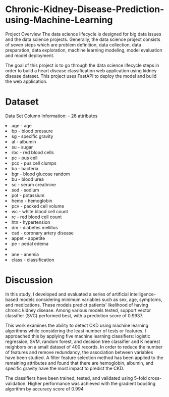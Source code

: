 # Chronic-Kidney-Disease-Prediction-using-Machine-Learning

Project Overview
The data science lifecycle is designed for big data issues and the data science projects. 
Generally, the data science project consists of seven steps which are problem definition, data collection, data preparation, data exploration,
machine learning modeling, model evaluation and model deployment.

The goal of this project is to go through the data science lifecycle steps in order to build a heart disease classification web application
using kidney disease dataset. This project uses FastAPI to deploy the model and build the web application.

# Dataset

Data Set Column Information: - 26 attributes 
<li>age	-	age</li>
<li>bp	-	blood pressure </li>
<li>sg	-	specific gravity </li>
<li>al	- albumin </li>
<li>su	-	sugar </li>
<li>rbc	-	red blood cells </li>
<li>pc	-	pus cell </li>
<li>pcc	-	pus cell clumps </li>
<li>ba	-	bacteria </li>
<li>bgr	-	blood glucose random </li>
<li>bu	-	blood urea </li>
<li>sc	-	serum creatinine </li>
<li>sod	-	sodium </li>
<li>pot	-	potassium </li>
<li>hemo	-	hemoglobin </li>
<li>pcv	-	packed cell volume </li>
<li>wc	-	white blood cell count </li>
<li>rc	-	red blood cell count </li>
<li>htn	-	hypertension </li>
<li>dm	-	diabetes mellitus </li>
<li>cad	-	coronary artery disease </li>
<li>appet	-	appetite </li>
<li>pe	-	pedal edema </li> 
<li><li>ane	-	anemia </li>
<li>class	-	classification </li>

# Discussion

In this study, I developed and evaluated a series of artificial intelligence-based models considering minimum variables such as sex, age, 
symptoms, and medications. These models predict patients’ likelihood of having chronic kidney disease. Among various models tested, support vector classifier (SVC) 
performed best, with a prediction score of 0.9937. 

This work examines the ability to detect CKD using machine learning algorithms while considering the least number of tests or features. 
I approached this by applying five machine learning classifiers: logistic regression, SVM, random forest, and decision tree classifier and K nearest neighbors 
on a small dataset of 400 records. In order to reduce the number of features and remove redundancy, the association between variables have been studied. 
A filter feature selection method has been applied to the remaining attributes and found that there are hemoglobin, albumin, and specific gravity have the most 
impact to predict the CKD.

The classifiers have been trained, tested, and validated using 5-fold cross-validation. Higher performance was achieved with the gradient boosting algorithm
by accuracy score of 0.994
